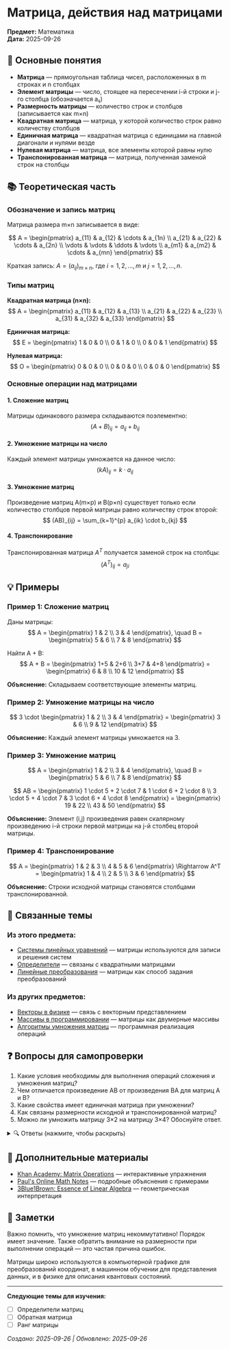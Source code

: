 # Матрица, действия над матрицами

**Предмет:** Математика  
**Дата:** 2025-09-26

## 🎯 Основные понятия

- **Матрица** — прямоугольная таблица чисел, расположенных в m строках и n столбцах
- **Элемент матрицы** — число, стоящее на пересечении i-й строки и j-го столбца (обозначается aᵢⱼ)
- **Размерность матрицы** — количество строк и столбцов (записывается как m×n)
- **Квадратная матрица** — матрица, у которой количество строк равно количеству столбцов
- **Единичная матрица** — квадратная матрица с единицами на главной диагонали и нулями везде
- **Нулевая матрица** — матрица, все элементы которой равны нулю
- **Транспонированная матрица** — матрица, полученная заменой строк на столбцы

## 📚 Теоретическая часть

### Обозначение и запись матриц

Матрица размера m×n записывается в виде:

$$
A = \begin{pmatrix}
a_{11} & a_{12} & \cdots & a_{1n} \\
a_{21} & a_{22} & \cdots & a_{2n} \\
\vdots & \vdots & \ddots & \vdots \\
a_{m1} & a_{m2} & \cdots & a_{mn}
\end{pmatrix}
$$

Краткая запись: $A = (a_{ij})_{m \times n}$, где $i = 1, 2, ..., m$ и $j = 1, 2, ..., n$.

### Типы матриц

**Квадратная матрица (n×n):**
$$
A = \begin{pmatrix}
a_{11} & a_{12} & a_{13} \\
a_{21} & a_{22} & a_{23} \\
a_{31} & a_{32} & a_{33}
\end{pmatrix}
$$

**Единичная матрица:**
$$
E = \begin{pmatrix}
1 & 0 & 0 \\
0 & 1 & 0 \\
0 & 0 & 1
\end{pmatrix}
$$

**Нулевая матрица:**
$$
O = \begin{pmatrix}
0 & 0 & 0 \\
0 & 0 & 0 \\
0 & 0 & 0
\end{pmatrix}
$$

### Основные операции над матрицами

#### 1. Сложение матриц
Матрицы одинакового размера складываются поэлементно:
$$
(A + B)_{ij} = a_{ij} + b_{ij}
$$

#### 2. Умножение матрицы на число
Каждый элемент матрицы умножается на данное число:
$$
(kA)_{ij} = k \cdot a_{ij}
$$

#### 3. Умножение матриц
Произведение матриц A(m×p) и B(p×n) существует только если количество столбцов первой матрицы равно количеству строк второй:
$$
(AB)_{ij} = \sum_{k=1}^{p} a_{ik} \cdot b_{kj}
$$

#### 4. Транспонирование
Транспонированная матрица $A^T$ получается заменой строк на столбцы:
$$
(A^T)_{ij} = a_{ji}
$$

## 💡 Примеры

### Пример 1: Сложение матриц
Даны матрицы:
$$
A = \begin{pmatrix} 1 & 2 \\ 3 & 4 \end{pmatrix}, \quad B = \begin{pmatrix} 5 & 6 \\ 7 & 8 \end{pmatrix}
$$

Найти A + B:
$$
A + B = \begin{pmatrix} 1+5 & 2+6 \\ 3+7 & 4+8 \end{pmatrix} = \begin{pmatrix} 6 & 8 \\ 10 & 12 \end{pmatrix}
$$

**Объяснение:** Складываем соответствующие элементы матриц.

### Пример 2: Умножение матрицы на число
$$
3 \cdot \begin{pmatrix} 1 & 2 \\ 3 & 4 \end{pmatrix} = \begin{pmatrix} 3 & 6 \\ 9 & 12 \end{pmatrix}
$$

**Объяснение:** Каждый элемент матрицы умножается на 3.

### Пример 3: Умножение матриц
$$
A = \begin{pmatrix} 1 & 2 \\ 3 & 4 \end{pmatrix}, \quad B = \begin{pmatrix} 5 & 6 \\ 7 & 8 \end{pmatrix}
$$

$$
AB = \begin{pmatrix} 1 \cdot 5 + 2 \cdot 7 & 1 \cdot 6 + 2 \cdot 8 \\
3 \cdot 5 + 4 \cdot 7 & 3 \cdot 6 + 4 \cdot 8 \end{pmatrix} = \begin{pmatrix} 19 & 22 \\ 43 & 50 \end{pmatrix}
$$

**Объяснение:** Элемент (i,j) произведения равен скалярному произведению i-й строки первой матрицы на j-й столбец второй матрицы.

### Пример 4: Транспонирование
$$
A = \begin{pmatrix} 1 & 2 & 3 \\ 4 & 5 & 6 \end{pmatrix} \Rightarrow A^T = \begin{pmatrix} 1 & 4 \\ 2 & 5 \\ 3 & 6 \end{pmatrix}
$$

**Объяснение:** Строки исходной матрицы становятся столбцами транспонированной.

## 🔗 Связанные темы

### Из этого предмета:
- [Системы линейных уравнений](./2025-10-03_linear-systems.md) — матрицы используются для записи и решения систем
- [Определители](./2025-10-10_determinants.md) — связаны с квадратными матрицами
- [Линейные преобразования](./2025-10-17_linear-transformations.md) — матрицы как способ задания преобразований

### Из других предметов:
- [Векторы в физике](../physics/2025-09-25_vectors-physics.md) — связь с векторным представлением
- [Массивы в программировании](../programming/2025-09-20_arrays.md) — матрицы как двумерные массивы
- [Алгоритмы умножения матриц](../programming/2025-09-27_matrix-algorithms.md) — программная реализация операций

## ❓ Вопросы для самопроверки

1. Какие условия необходимы для выполнения операций сложения и умножения матриц?
2. Чем отличается произведение AB от произведения BA для матриц A и B?
3. Какие свойства имеет единичная матрица при умножении?
4. Как связаны размерности исходной и транспонированной матриц?
5. Можно ли умножить матрицу 3×2 на матрицу 3×4? Обоснуйте ответ.

<details>
<summary>🔍 Ответы (нажмите, чтобы раскрыть)</summary>

1. Для сложения матрицы должны иметь одинаковые размерности. Для умножения количество столбцов первой матрицы должно равняться количеству строк второй.
2. В общем случае AB ≠ BA. Умножение матриц некоммутативно.
3. Единичная матрица E является нейтральным элементом: AE = EA = A для любой квадратной матрицы A соответствующего размера.
4. Если A имеет размерность m×n, то A^T имеет размерность n×m.
5. Нет, нельзя. Для умножения A(3×2) на B нужно, чтобы B имела 2 строки, а у матрицы 3×4 есть 3 строки.

</details>

## 📖 Дополнительные материалы

- [Khan Academy: Matrix Operations](https://example.com) — интерактивные упражнения
- [Paul's Online Math Notes](https://example.com) — подробные объяснения с примерами
- [3Blue1Brown: Essence of Linear Algebra](https://example.com) — геометрическая интерпретация

## 📝 Заметки

Важно помнить, что умножение матриц некоммутативно! Порядок имеет значение. Также обратить внимание на размерности при выполнении операций — это частая причина ошибок.

Матрицы широко используются в компьютерной графике для преобразований координат, в машинном обучении для представления данных, и в физике для описания квантовых состояний.

---

**Следующие темы для изучения:**
- [ ] Определители матриц
- [ ] Обратная матрица
- [ ] Ранг матрицы

*Создано: 2025-09-26 | Обновлено: 2025-09-26*